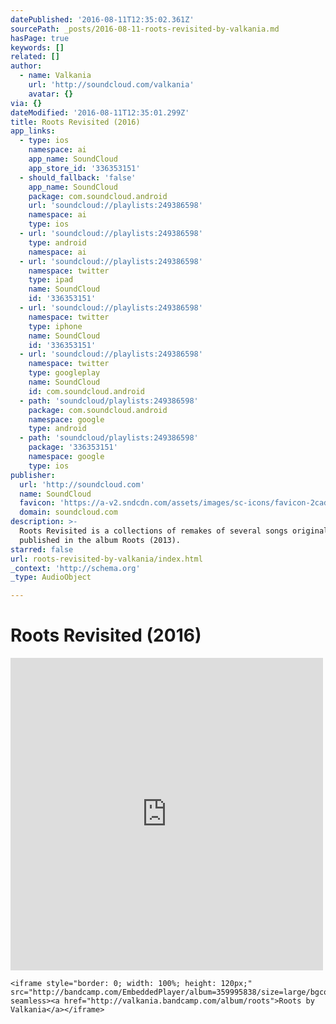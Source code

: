 ```yaml
---
datePublished: '2016-08-11T12:35:02.361Z'
sourcePath: _posts/2016-08-11-roots-revisited-by-valkania.md
hasPage: true
keywords: []
related: []
author:
  - name: Valkania
    url: 'http://soundcloud.com/valkania'
    avatar: {}
via: {}
dateModified: '2016-08-11T12:35:01.299Z'
title: Roots Revisited (2016)
app_links:
  - type: ios
    namespace: ai
    app_name: SoundCloud
    app_store_id: '336353151'
  - should_fallback: 'false'
    app_name: SoundCloud
    package: com.soundcloud.android
    url: 'soundcloud://playlists:249386598'
    namespace: ai
    type: ios
  - url: 'soundcloud://playlists:249386598'
    type: android
    namespace: ai
  - url: 'soundcloud://playlists:249386598'
    namespace: twitter
    type: ipad
    name: SoundCloud
    id: '336353151'
  - url: 'soundcloud://playlists:249386598'
    namespace: twitter
    type: iphone
    name: SoundCloud
    id: '336353151'
  - url: 'soundcloud://playlists:249386598'
    namespace: twitter
    type: googleplay
    name: SoundCloud
    id: com.soundcloud.android
  - path: 'soundcloud/playlists:249386598'
    package: com.soundcloud.android
    namespace: google
    type: android
  - path: 'soundcloud/playlists:249386598'
    package: '336353151'
    namespace: google
    type: ios
publisher:
  url: 'http://soundcloud.com'
  name: SoundCloud
  favicon: 'https://a-v2.sndcdn.com/assets/images/sc-icons/favicon-2cadd14b.ico'
  domain: soundcloud.com
description: >-
  Roots Revisited is a collections of remakes of several songs originally
  published in the album Roots (2013).
starred: false
url: roots-revisited-by-valkania/index.html
_context: 'http://schema.org'
_type: AudioObject

---
```

# Roots Revisited (2016)

<iframe src="https://cdn.embedly.com/widgets/media.html?src=https%3A%2F%2Fw.soundcloud.com%2Fplayer%2F%3Fvisual%3Dtrue%26url%3Dhttp%253A%252F%252Fapi.soundcloud.com%252Fplaylists%252F249386598%26show_artwork%3Dtrue&amp;url=https%3A%2F%2Fsoundcloud.com%2Fvalkania%2Fsets%2Froots-revisited&amp;image=http%3A%2F%2Fi1.sndcdn.com%2Fartworks-000175875552-5w3boc-t500x500.jpg&amp;key=b7d04c9b404c499eba89ee7072e1c4f7&amp;type=text%2Fhtml&amp;schema=soundcloud" width="500" height="500" scrolling="no" frameborder="0" allowfullscreen="" style=""></iframe>

    <iframe style="border: 0; width: 100%; height: 120px;" src="http://bandcamp.com/EmbeddedPlayer/album=359995838/size=large/bgcol=ffffff/linkcol=0687f5/tracklist=false/artwork=small/transparent=true/" seamless><a href="http://valkania.bandcamp.com/album/roots">Roots by Valkania</a></iframe>